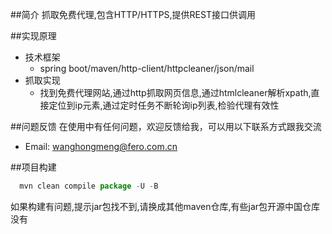 ##简介
抓取免费代理,包含HTTP/HTTPS,提供REST接口供调用

##实现原理

* 技术框架
    * spring boot/maven/http-client/httpcleaner/json/mail
* 抓取实现
    * 找到免费代理网站,通过http抓取网页信息,通过htmlcleaner解析xpath,直接定位到ip元素,通过定时任务不断轮询ip列表,检验代理有效性

##问题反馈
在使用中有任何问题，欢迎反馈给我，可以用以下联系方式跟我交流

* Email: wanghongmeng@fero.com.cn

##项目构建

```javascript
  mvn clean compile package -U -B
```
如果构建有问题,提示jar包找不到,请换成其他maven仓库,有些jar包开源中国仓库没有
